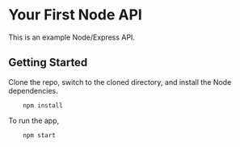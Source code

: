 # Your First Node API

This is an example Node/Express API.

## Getting Started

Clone the repo, switch to the cloned directory, and install the Node dependencies.

        npm install

To run the app,

        npm start
